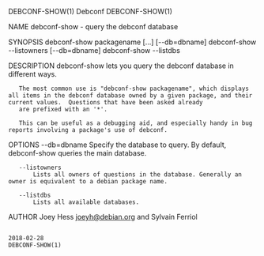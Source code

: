 DEBCONF-SHOW(1)                                                                                 Debconf                                                                                DEBCONF-SHOW(1)

NAME
       debconf-show - query the debconf database

SYNOPSIS
        debconf-show packagename [...] [--db=dbname]
        debconf-show --listowners [--db=dbname]
        debconf-show --listdbs

DESCRIPTION
       debconf-show lets you query the debconf database in different ways.

       The most common use is "debconf-show packagename", which displays all items in the debconf database owned by a given package, and their current values.  Questions that have been asked already
       are prefixed with an '*'.

       This can be useful as a debugging aid, and especially handy in bug reports involving a package's use of debconf.

OPTIONS
       --db=dbname
           Specify the database to query. By default, debconf-show queries the main database.

       --listowners
           Lists all owners of questions in the database. Generally an owner is equivalent to a debian package name.

       --listdbs
           Lists all available databases.

AUTHOR
       Joey Hess <joeyh@debian.org> and Sylvain Ferriol

                                                                                              2018-02-28                                                                               DEBCONF-SHOW(1)
